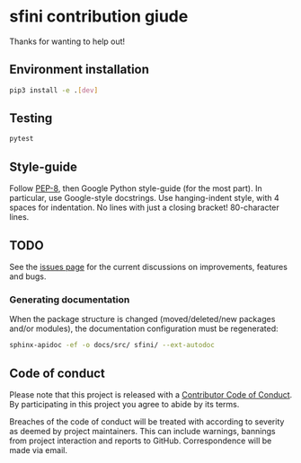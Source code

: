 # sfini contribution giude
Thanks for wanting to help out!

## Environment installation
```bash
pip3 install -e .[dev]
```

## Testing
```bash
pytest
```

## Style-guide
Follow [PEP-8](https://www.python.org/dev/peps/pep-0008/?), then Google Python
style-guide (for the most part). In particular, use Google-style docstrings.
Use hanging-indent style, with 4 spaces for indentation. No lines with just a
closing bracket! 80-character lines.

## TODO
See the [issues page](https://github.com/EpicWink/sfini/issues) for the current
discussions on improvements, features and bugs.

### Generating documentation
When the package structure is changed (moved/deleted/new packages and/or
modules), the documentation configuration must be regenerated:
```bash
sphinx-apidoc -ef -o docs/src/ sfini/ --ext-autodoc
```

## Code of conduct
Please note that this project is released with a [Contributor Code of Conduct](
CODE_OF_CONDUCT.md).
By participating in this project you agree to abide by its terms.

Breaches of the code of conduct will be treated with according to severity as
deemed by project maintainers. This can include warnings, bannings from project
interaction and reports to GitHub. Correspondence will be made via email.
